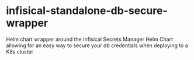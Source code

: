 # infisical-standalone-db-secure-wrapper
Helm chart wrapper around the Infisical Secrets Manager Helm Chart allowing for an easy way to secure your db credentials when deploying to a K8s cluster
